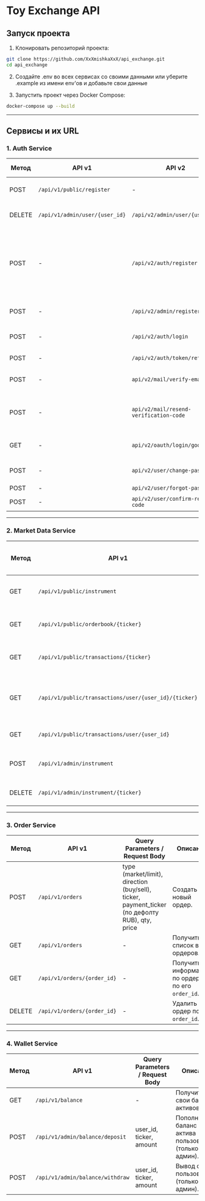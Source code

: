 # Toy Exchange API 

## **Запуск проекта**

1. Клонировать репозиторий проекта:
```bash
git clone https://github.com/XxXmishkaXxX/api_exchange.git
cd api_exchange
```
2. Создайте .env во всех сервисах со своими данными или уберите .example из имени env'ов и добавьте свои данные

3. Запустить проект через Docker Compose:
```bash
docker-compose up --build
```

---
## Сервисы и их URL

### 1. **Auth Service**
| **Метод** | **API v1**       | **API v2**       | **Query Parameters / Request Body** |**Описание**|
|-----------|------------------|------------------|-------------------------------------|-----------|
| POST      | `/api/v1/public/register`|-| name | Регистрация нового пользователя.|
| DELETE    | `/api/v1/admin/user/{user_id}`| `/api/v2/admin/user/{user_id}` | - |Удалить пользователя (только админ).|
| POST      | -                      | `/api/v2/auth/register` | email, name, password| Регистрация нового пользователя (пользователь после рег не активирован, нужно подтвердить почту)|
| POST      | - | `/api/v2/admin/register` | email, name, password | Регситрация нового админа (только админ)|
| POST      | - | `/api/v2/auth/login` | email, password | Вход в аккаунт (получение jwt токенов)|
| POST      | - | `/api/v2/auth/token/refresh/`| refresh token в куках | Обновление access token|
| POST      | - | `api/v2/mail/verify-email`| email, verification_code | Подтверждение почты с помощью кода. |
| POST      | - | `api/v2/mail/resend-verification-code`| email | Отправка кода для подтверждения почты (Еще раз). |
| GET       | - | `api/v2/oauth/login/google` | - | Аутентификация с помощью google oauth. |
| POST      | - | `api/v2/user/change-password`| old_passwor, new_password, new_password_confirm | Смена пароля |
| POST      | - | `api/v2/user/forgot-password`| email | Сброс пароля |
| POST      | - | `api/v2/user/confirm-reset-code`| code, new_password, new_password_confirm | Установка нового пароля |

---

### 2. **Market Data Service**

| **Метод** | **API v1**                                            | **Query Parameters / Request Body** |**Описание**             |
|-----------|-------------------------------------------------------|--|------------------------------------------------------------|
| GET       | `/api/v1/public/instrument`                           | - | Получить список всех доступных активов.|
| GET       | `/api/v1/public/orderbook/{ticker}`                   | pair (по дефолту RUB)| Получить стакан ордеров по активу.|
| GET       | `/api/v1/public/transactions/{ticker}`                | pair (по дефолту RUB)| Получить все транзакции по паре активов.|
| GET       | `/api/v1/public/transactions/user/{user_id}/{ticker}` | pair (по дефолту RUB) | Получить транзакции пользователя по конкретной паре активов. |
| GET       | `/api/v1/public/transactions/user/{user_id}`          | - | Получить все транзакции пользователя.|
| POST      | `/api/v1/admin/instrument`                            |name, ticker | Создать новый актив (только админ).|
| DELETE    | `/api/v1/admin/instrument/{ticker}`                            | - | Удалить актив (только админ).|

---

### 3. **Order Service**

| **Метод** | **API v1**                 | **Query Parameters / Request Body** | **Описание**|
|-----------|----------------------------|-------------------------------------|-----------|
| POST      | `/api/v1/orders`           | type (market/limit), direction (buy/sell), ticker, payment_ticker (по дефолту RUB), qty, price | Создать новый ордер.|
| GET       | `/api/v1/orders`           | - | Получить список всех ордеров.                   |
| GET       | `/api/v1/orders/{order_id}`| - | Получить информацию по ордеру по его `order_id`.|
| DELETE    | `/api/v1/orders/{order_id}`| - | Удалить ордер по его `order_id`.                |

---

### 4. **Wallet Service**

| **Метод** | **API v1**                      |**Query Parameters / Request Body** | **Описание**    |
|-----------|---------------------------------|------------------------------------|------------------|
| GET       | `/api/v1/balance`               | - |Получить свои балансы активов.                       |
| POST      | `/api/v1/admin/balance/deposit` | user_id, ticker, amount |Пополнение баланс актива пользователю (только админ).|
| POST      | `/api/v1/admin/balance/withdraw`| user_id, ticker, amount |Вывод средст пользователя (только админ).            |



